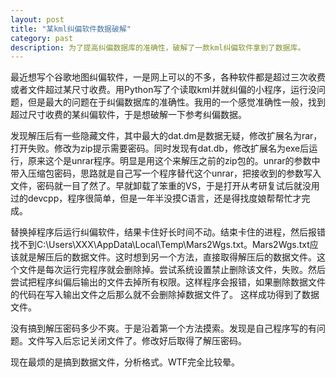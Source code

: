 ```yaml
---
layout: post
title: "某kml纠偏软件数据破解"
category: past
description: 为了提高纠偏数据库的准确性，破解了一款kml纠偏软件拿到了数据库。
---
```


最近想写个谷歌地图纠偏软件，一是网上可以的不多，各种软件都是超过三次收费或者文件超过某尺寸收费。用Python写了个读取kml并就纠偏的小程序，运行没问题，但是最大的问题在于纠偏数据库的准确性。我用的一个感觉准确性一般，找到超过尺寸收费的某纠偏软件，于是想破解一下参考纠偏数据。

发现解压后有一些隐藏文件，其中最大的dat.dm是数据无疑，修改扩展名为rar，打开失败。修改为zip提示需要密码。同时发现有dat.db，修改扩展名为exe后运行，原来这个是unrar程序。明显是用这个来解压之前的zip包的。unrar的参数中带入压缩包密码，思路就是自己写一个程序替代这个unrar，把接收到的参数写入文件，密码就一目了然了。早就卸载了笨重的VS，于是打开从考研复试后就没用过的devcpp，程序很简单，但是一年半没摸C语言，还是得找度娘帮帮忙才完成。

替换掉程序后运行纠偏软件，结果卡住好长时间不动。结束卡住的进程，然后报错找不到C:\Users\XXX\AppData\Local\Temp\Mars2Wgs.txt。Mars2Wgs.txt应该就是解压后的数据文件。这时想到另一个方法，直接取得解压后的数据文件。这个文件是每次运行完程序就会删除掉。尝试系统设置禁止删除该文件，失败。然后尝试把程序纠偏后输出的文件去掉所有权限。这样程序会报错，如果删除数据文件的代码在写入输出文件之后那么就不会删除掉数据文件了。 这样成功得到了数据文件。

没有搞到解压密码多少不爽。于是沿着第一个方法摸索。发现是自己程序写的有问题。文件写入后忘记关闭文件了。修改好后取得了解压密码。

现在最烦的是搞到数据文件，分析格式。WTF完全比较晕。